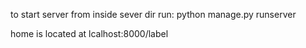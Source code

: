 to start server 
from inside sever dir run:
python manage.py runserver 

home is located at lcalhost:8000/label
